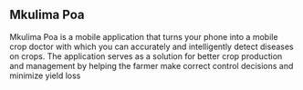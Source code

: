 ## Mkulima Poa

Mkulima Poa is a mobile application that turns your phone into a mobile crop doctor with which you 
can accurately and intelligently detect diseases on crops. The application serves as a 
solution for better crop production and management by helping the farmer make correct 
control decisions and minimize yield loss
